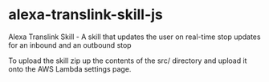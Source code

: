 # alexa-translink-skill-js
Alexa Translink Skill - A skill that updates the user on real-time stop updates for an inbound and an outbound stop

To upload the skill zip up the contents of the src/ directory and upload it onto the AWS Lambda settings page.

